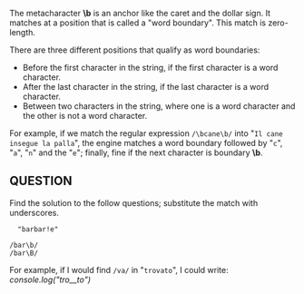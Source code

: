 The metacharacter **\b** is an anchor like the caret and the dollar sign.
It matches at a position that is called a "word boundary".
This match is zero-length.

There are three different positions that qualify as word boundaries:
- Before the first character in the string, if the first character is a word character.
- After the last character in the string, if the last character is a word character.
- Between two characters in the string, where one is a word character and the other is not a word character.

For example, if we match the regular expression `/\bcane\b/` into "`Il cane insegue la palla`", 
the engine matches a word boundary followed by "`c`", "`a`", "`n`" and the "`e`";
finally, fine if the next character is boundary **\b**. 
 
## QUESTION
Find the solution to the follow questions; substitute the match with underscores.
```
  "barbar!e"

/bar\b/
/bar\B/
```

For example, if I would find `/va/` in "`trovato`", I could write:
_console.log("tro__to")_